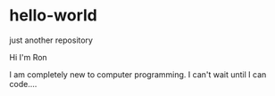 # hello-world
just another repository

Hi I'm Ron

I am completely new to computer programming. I can't wait until I can code....
